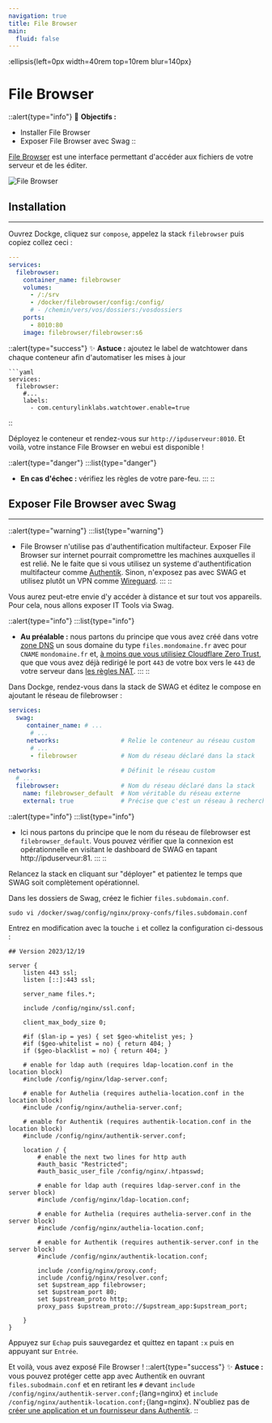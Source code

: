 ```yaml
---
navigation: true
title: File Browser
main:
  fluid: false
---
```

:ellipsis{left=0px width=40rem top=10rem blur=140px}
# File Browser

::alert{type="info"}
🎯 __Objectifs :__
- Installer File Browser
- Exposer File Browser avec Swag
::

[File Browser](https://github.com/filebrowser/filebrowser) est une interface permettant d'accéder aux fichiers de votre serveur et de les éditer.

![File Browser](/img/serveex/filebrowser.png)

## Installation
---
Ouvrez Dockge, cliquez sur `compose`, appelez la stack `filebrowser` puis copiez collez ceci :

```yaml
---
services:
  filebrowser:
    container_name: filebrowser
    volumes:
      - /:/srv
      - /docker/filebrowser/config:/config/
      # - /chemin/vers/vos/dossiers:/vosdossiers
    ports:
      - 8010:80
    image: filebrowser/filebrowser:s6
```

::alert{type="success"}
✨ __Astuce :__ ajoutez le label de watchtower dans chaque conteneur afin d'automatiser les mises à jour

    ```yaml
    services:
      filebrowser:
        #...
        labels:
          - com.centurylinklabs.watchtower.enable=true
::


Déployez le conteneur et rendez-vous sur `http://ipduserveur:8010`. Et voilà, votre instance File Browser en webui est disponible !

::alert{type="danger"}
:::list{type="danger"}
- __En cas d'échec :__ vérifiez les règles de votre pare-feu.
:::
::

## Exposer File Browser avec Swag
---

::alert{type="warning"}
:::list{type="warning"}
- File Browser n'utilise pas d'authentification multifacteur. Exposer File Browser sur internet pourrait compromettre les machines auxquelles il est relié. Ne le faite que si vous utilisez un systeme d'authentification multifacteur comme [Authentik](/serveex/securite/authentik/). Sinon, n'exposez pas avec SWAG et utilisez plutôt un VPN comme [Wireguard](/serveex/securite/wireguard).
:::
::

Vous aurez peut-etre envie d'y accéder à distance et sur tout vos appareils. Pour cela, nous allons exposer IT Tools via Swag.

::alert{type="info"}
:::list{type="info"}
- __Au préalable :__ nous partons du principe que vous avez créé dans votre [zone DNS](/generalites/dns) un sous domaine du type `files.mondomaine.fr` avec pour `CNAME` `mondomaine.fr` et, [à moins que vous utilisiez Cloudflare Zero Trust](/serveex/securite/cloudflare), que que vous avez déjà redirigé le port `443` de votre box vers le `443` de votre serveur dans [les règles NAT](/generalites/nat).
:::
::

Dans Dockge, rendez-vous dans la stack de SWAG et éditez le compose en ajoutant le réseau de filebrowser :

```yaml
services:
  swag:
     container_name: # ...
      # ... 
     networks:                 # Relie le conteneur au réseau custom 
      # ...           
      - filebrowser            # Nom du réseau déclaré dans la stack
    
networks:                      # Définit le réseau custom
  # ...
  filebrowser:                 # Nom du réseau déclaré dans la stack
    name: filebrowser_default  # Nom véritable du réseau externe
    external: true             # Précise que c'est un réseau à rechercher en externe
```

::alert{type="info"}
:::list{type="info"}
- Ici nous partons du principe que le nom du réseau de filebrowser est `filebrowser_default`. Vous pouvez vérifier que la connexion est opérationnelle en visitant le dashboard de SWAG en tapant http://ipduserveur:81.
:::
::

Relancez la stack en cliquant sur "déployer" et patientez le temps que SWAG soit complètement opérationnel.

Dans les dossiers de Swag, créez le fichier `files.subdomain.conf`.

```shell
sudo vi /docker/swag/config/nginx/proxy-confs/files.subdomain.conf
```
Entrez en modification avec la touche `i` et collez la configuration ci-dessous :

```nginx
## Version 2023/12/19

server {
    listen 443 ssl;
    listen [::]:443 ssl;

    server_name files.*;

    include /config/nginx/ssl.conf;

    client_max_body_size 0;

    #if ($lan-ip = yes) { set $geo-whitelist yes; }
    #if ($geo-whitelist = no) { return 404; }
    if ($geo-blacklist = no) { return 404; }

    # enable for ldap auth (requires ldap-location.conf in the location block)
    #include /config/nginx/ldap-server.conf;

    # enable for Authelia (requires authelia-location.conf in the location block)
    #include /config/nginx/authelia-server.conf;

    # enable for Authentik (requires authentik-location.conf in the location block)
    #include /config/nginx/authentik-server.conf;

    location / {
        # enable the next two lines for http auth
        #auth_basic "Restricted";
        #auth_basic_user_file /config/nginx/.htpasswd;

        # enable for ldap auth (requires ldap-server.conf in the server block)
        #include /config/nginx/ldap-location.conf;

        # enable for Authelia (requires authelia-server.conf in the server block)
        #include /config/nginx/authelia-location.conf;

        # enable for Authentik (requires authentik-server.conf in the server block)
        #include /config/nginx/authentik-location.conf;

        include /config/nginx/proxy.conf;
        include /config/nginx/resolver.conf;
        set $upstream_app filebrowser;
        set $upstream_port 80;
        set $upstream_proto http;
        proxy_pass $upstream_proto://$upstream_app:$upstream_port;

    }
}
```

Appuyez sur `Echap` puis sauvegardez et quittez en tapant `:x` puis en appuyant sur `Entrée`.

Et voilà, vous avez exposé File Browser !
::alert{type="success"}
✨ __Astuce :__ vous pouvez protéger cette app avec Authentik en ouvrant `files.subodmain.conf` et en retirant les `#` devant `include /config/nginx/authentik-server.conf;`{lang=nginx} et `include /config/nginx/authentik-location.conf;`{lang=nginx}. N'oubliez pas de [créer une application et un fournisseur dans Authentik](/serveex/securite/authentik#protéger-une-app-par-reverse-proxy).
::